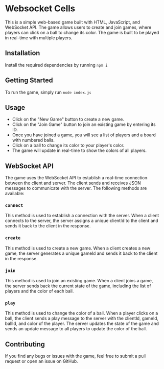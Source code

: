 # Websocket Cells
This is a simple web-based game built with HTML, JavaScript, and WebSocket API. The game allows users to create and join games, where players can click on a ball to change its color. The game is built to be played in real-time with multiple players.

## Installation
Install the required dependencies by running `npm i`

## Getting Started
To run the game, simply run `node index.js`

## Usage
- Click on the "New Game" button to create a new game.
- Click on the "Join Game" button to join an existing game by entering its ID.
- Once you have joined a game, you will see a list of players and a board with numbered balls.
- Click on a ball to change its color to your player's color.
- The game will update in real-time to show the colors of all players.

## WebSocket API
The game uses the WebSocket API to establish a real-time connection between the client and server. The client sends and receives JSON messages to communicate with the server. The following methods are available:

### `connect`
This method is used to establish a connection with the server. When a client connects to the server, the server assigns a unique clientId to the client and sends it back to the client in the response.

### `create`
This method is used to create a new game. When a client creates a new game, the server generates a unique gameId and sends it back to the client in the response.

### `join`
This method is used to join an existing game. When a client joins a game, the server sends back the current state of the game, including the list of players and the color of each ball.

### `play`
This method is used to change the color of a ball. When a player clicks on a ball, the client sends a play message to the server with the clientId, gameId, ballId, and color of the player. The server updates the state of the game and sends an update message to all players to update the color of the ball.

## Contributing
If you find any bugs or issues with the game, feel free to submit a pull request or open an issue on GitHub.
